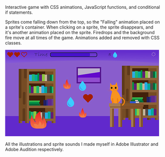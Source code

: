 Interactive game with CSS animations, JavaScript functions, and conditional if statements.

Sprites come falling down from the top, so the "Falling" animation placed on a sprite's container. When clicking on a sprite, the sprite disappears, and it's another animation placed on the sprite.
Firedrops and the background fire move at all times of the game. Animations added and removed with CSS classes.

![Screenshot](game_scene.jpg)

All the illustrations and sprite sounds I made myself in Adobe Illustrator and Adobe Audition respectively.
